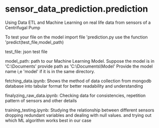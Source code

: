 # sensor_data_prediction.prediction
Using Data ETL and Machine Learning on real life data from sensors of a Centrifugal Pump

To test your file on the model import file 'prediction.py
use the function 'predict(test_file,model_path)

test_file:  json test file

model_path: path to our Machine Learning Model. 
            Suppose the model is in 'C:\Documents' provide path as 'C:\\Documents\\Model'
            Provide the model name i,e 'model'  if it is in the same directory.
            


fetching_data.ipynb: Shows the method of data collection from mongodb database into tabular format for better readability and understanding

finalyzing_raw_data.ipynb: Checking data for consistencies, repetition pattern of sensors and other details

training_testing.ipynb: Studying the relationship between different sensors dropping redundant variables and dealing with null values. and trying out which ML algorithm                          works best in our case 

